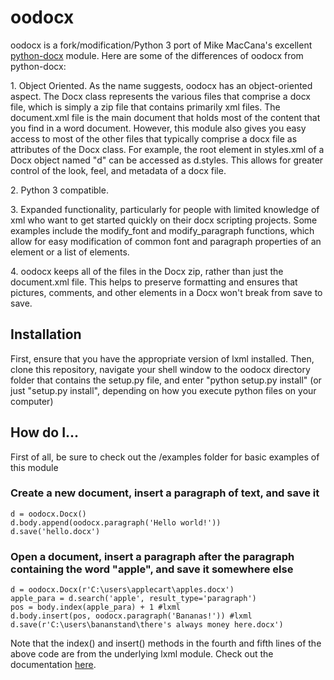 <h1>oodocx</h1>

oodocx is a fork/modification/Python 3 port of Mike MacCana's excellent
<a href="https://github.com/mikemaccana/python-docx">python-docx</a> module.
Here are some of the differences of oodocx from python-docx:
<p>
1. Object Oriented. As the name suggests, oodocx has an object-oriented aspect.
The Docx class represents the various files that comprise a docx file,
which is simply a zip file that contains primarily xml files.
The document.xml file is the main document that holds most of the content that
you find in a word document. However, this module also gives you easy access to
most of the other files that typically comprise a docx file as attributes of
the Docx class. For example, the root element in styles.xml of a Docx object
named "d" can be accessed as d.styles.
This allows for greater control of the look, feel, and metadata
of a docx file.
</p>
<p>2. Python 3 compatible.</p>
<p>3. Expanded functionality, particularly for people with limited knowledge of xml
who want to get started quickly on their docx scripting projects. Some examples include
the modify_font and modify_paragraph functions, which allow for easy modification of 
common font and paragraph properties of an element or a list of elements.</p>
<p>4. oodocx keeps all of the files in the Docx zip, rather than just the 
document.xml file. This helps to preserve formatting and ensures that pictures, comments,
and other elements in a Docx won't break from save to save.</p>

<h2>Installation</h2>
First, ensure that you have the appropriate version of lxml installed. Then,
clone this repository, navigate your shell window to the oodocx directory
folder that contains the setup.py file, and enter "python setup.py install"
(or just "setup.py install", depending on how you execute python files on your
computer)

<h2>How do I...</h2>
First of all, be sure to check out the /examples folder for basic examples of this module
  <h3>Create a new document, insert a paragraph of text, and save it</h3>
  
    d = oodocx.Docx()
    d.body.append(oodocx.paragraph('Hello world!'))
    d.save('hello.docx')

  <h3>Open a document, insert a paragraph after the paragraph containing the word "apple", and save it somewhere else</h3>
  
    d = oodocx.Docx(r'C:\users\applecart\apples.docx')
    apple_para = d.search('apple', result_type='paragraph')
    pos = body.index(apple_para) + 1 #lxml
    d.body.insert(pos, oodocx.paragraph('Bananas!')) #lxml
    d.save(r'C:\users\bananstand\there's always money here.docx')
    
Note that the index() and insert() methods in the fourth and fifth lines of the above code are from the underlying lxml module. Check out the documentation <a href='http://lxml.de/api/lxml.etree._Element-class.html'>here</a>.
    
    
